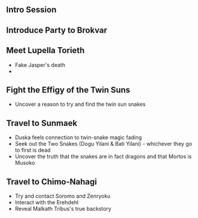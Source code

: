 ## Intro Session

## Introduce Party to Brokvar

## Meet Lupella Torieth
- Fake Jasper's death
- 
## Fight the Effigy of the Twin Suns
- Uncover a reason to try and find the twin sun snakes

## Travel to Sunmaek
- Duska feels connection to twin-snake magic fading
- Seek out the Two Snakes (Dogu Yilani & Bati Yilani) - whichever they go to first is dead
- Uncover the truth that the snakes are in fact dragons and that Mortos is Musoko

## Travel to Chimo-Nahagi
- Try and contact Soromo and Zenryoku
- Interact with the Erehdehl
- Reveal Malkath Tribus's true backstory